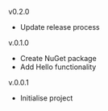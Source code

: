 v0.2.0
- Update release process

v.0.1.0
- Create NuGet package
- Add Hello functionality

v.0.0.1
- Initialise project